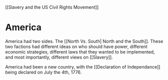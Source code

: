[[Slavery and the US Civil Rights Movement]]
# America
America had two sides. The [[North Vs. South| North and the South]]. These two factions had different ideas on who should have power, different economic strategies, different laws that they wanted to be implemented, and most importantly, different views on [[Slavery]].

America had been a new country, with the [[Declaration of Independance]] being declared on July the 4th, 1776.